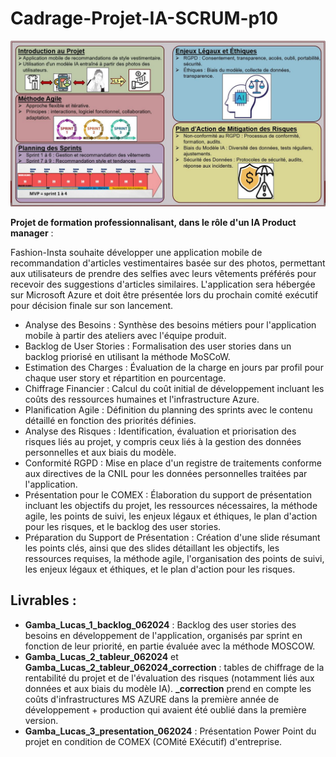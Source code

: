 # Cadrage-Projet-IA-SCRUM-p10

![Description de l'image](sum_up_slide.JPG)

**Projet de formation professionnalisant, dans le rôle d'un IA Product manager** : 

Fashion-Insta souhaite développer une application mobile de recommandation d'articles vestimentaires basée
sur des photos, permettant aux utilisateurs de prendre des selfies avec leurs vêtements préférés pour recevoir
des suggestions d'articles similaires. L'application sera hébergée sur Microsoft Azure et doit être présentée lors
du prochain comité exécutif pour décision finale sur son lancement.

* Analyse des Besoins : Synthèse des besoins métiers pour l'application mobile à partir des ateliers avec
l'équipe produit.
* Backlog de User Stories : Formalisation des user stories dans un backlog priorisé en utilisant la méthode
MoSCoW.
* Estimation des Charges : Évaluation de la charge en jours par profil pour chaque user story et répartition en
pourcentage.
* Chiffrage Financier : Calcul du coût initial de développement incluant les coûts des ressources humaines et
l'infrastructure Azure.
* Planification Agile : Définition du planning des sprints avec le contenu détaillé en fonction des priorités
définies.
* Analyse des Risques : Identification, évaluation et priorisation des risques liés au projet, y compris ceux liés à
la gestion des données personnelles et aux biais du modèle.
* Conformité RGPD : Mise en place d'un registre de traitements conforme aux directives de la CNIL pour les
données personnelles traitées par l'application.
* Présentation pour le COMEX : Élaboration du support de présentation incluant les objectifs du projet, les
ressources nécessaires, la méthode agile, les points de suivi, les enjeux légaux et éthiques, le plan d'action pour les
risques, et le backlog des user stories.
* Préparation du Support de Présentation : Création d'une slide résumant les points clés, ainsi que des slides
détaillant les objectifs, les ressources requises, la méthode agile, l'organisation des points de suivi, les enjeux
légaux et éthiques, et le plan d'action pour les risques.

## Livrables :
* **Gamba_Lucas_1_backlog_062024** :
  Backlog des user stories des besoins en développement de l'application, organisés par sprint en fonction de leur priorité, en partie évaluée avec la méthode MOSCOW.
* **Gamba_Lucas_2_tableur_062024** et **Gamba_Lucas_2_tableur_062024_correction** :
  tables de chiffrage de la rentabilité du projet et de l'évaluation des risques (notamment liés aux données et aux biais du modèle IA).
  **_correction** prend en compte les coûts d'infrastructures MS AZURE dans la première année de développement + production qui avaient été oublié dans la première version.
* **Gamba_Lucas_3_presentation_062024** :
  Présentation Power Point du projet en condition de COMEX (COMité EXécutif) d'entreprise.
